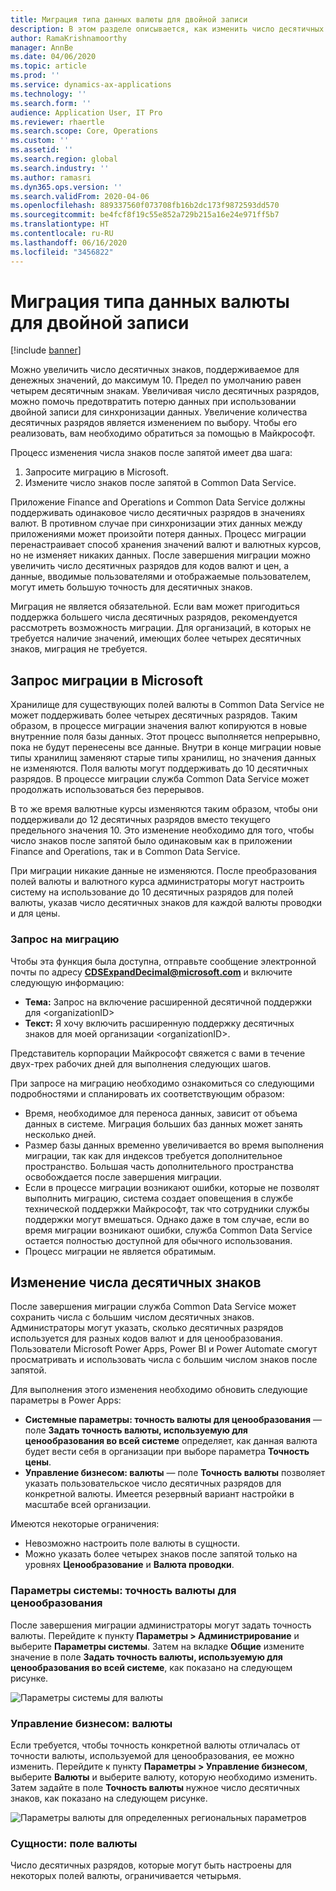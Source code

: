 ```yaml
---
title: Миграция типа данных валюты для двойной записи
description: В этом разделе описывается, как изменить число десятичных знаков, поддерживаемое двойной записью для валюты.
author: RamaKrishnamoorthy
manager: AnnBe
ms.date: 04/06/2020
ms.topic: article
ms.prod: ''
ms.service: dynamics-ax-applications
ms.technology: ''
ms.search.form: ''
audience: Application User, IT Pro
ms.reviewer: rhaertle
ms.search.scope: Core, Operations
ms.custom: ''
ms.assetid: ''
ms.search.region: global
ms.search.industry: ''
ms.author: ramasri
ms.dyn365.ops.version: ''
ms.search.validFrom: 2020-04-06
ms.openlocfilehash: 889337560f073708fb16b2dc173f9872593dd570
ms.sourcegitcommit: be4fcf8f19c55e852a729b215a16e24e971ff5b7
ms.translationtype: HT
ms.contentlocale: ru-RU
ms.lasthandoff: 06/16/2020
ms.locfileid: "3456822"
---
```

# <a name="currency-data-type-migration-for-dual-write"></a>Миграция типа данных валюты для двойной записи

[!include [banner](../../includes/banner.md)]

Можно увеличить число десятичных знаков, поддерживаемое для денежных значений, до максимум 10. Предел по умолчанию равен четырем десятичным знакам. Увеличивая число десятичных разрядов, можно помочь предотвратить потерю данных при использовании двойной записи для синхронизации данных. Увеличение количества десятичных разрядов является изменением по выбору. Чтобы его реализовать, вам необходимо обратиться за помощью в Майкрософт.

Процесс изменения числа знаков после запятой имеет два шага:

1. Запросите миграцию в Microsoft.
2. Измените число знаков после запятой в Common Data Service.

Приложение Finance and Operations и Common Data Service должны поддерживать одинаковое число десятичных разрядов в значениях валют. В противном случае при синхронизации этих данных между приложениями может произойти потеря данных. Процесс миграции перенастраивает способ хранения значений валют и валютных курсов, но не изменяет никаких данных. После завершения миграции можно увеличить число десятичных разрядов для кодов валют и цен, а данные, вводимые пользователями и отображаемые пользователем, могут иметь большую точность для десятичных знаков.

Миграция не является обязательной. Если вам может пригодиться поддержка большего числа десятичных разрядов, рекомендуется рассмотреть возможность миграции. Для организаций, в которых не требуется наличие значений, имеющих более четырех десятичных знаков, миграция не требуется.

## <a name="requesting-migration-from-microsoft"></a>Запрос миграции в Microsoft

Хранилище для существующих полей валюты в Common Data Service не может поддерживать более четырех десятичных разрядов. Таким образом, в процессе миграции значения валют копируются в новые внутренние поля базы данных. Этот процесс выполняется непрерывно, пока не будут перенесены все данные. Внутри в конце миграции новые типы хранилищ заменяют старые типы хранилищ, но значения данных не изменяются. Поля валюты могут поддерживать до 10 десятичных разрядов. В процессе миграции служба Common Data Service может продолжать использоваться без перерывов.

В то же время валютные курсы изменяются таким образом, чтобы они поддерживали до 12 десятичных разрядов вместо текущего предельного значения 10. Это изменение необходимо для того, чтобы число знаков после запятой было одинаковым как в приложении Finance and Operations, так и в Common Data Service.

При миграции никакие данные не изменяются. После преобразования полей валюты и валютного курса администраторы могут настроить систему на использование до 10 десятичных разрядов для полей валюты, указав число десятичных знаков для каждой валюты проводки и для цены.

### <a name="request-a-migration"></a>Запрос на миграцию

Чтобы эта функция была доступна, отправьте сообщение электронной почты по адресу **CDSExpandDecimal@microsoft.com** и включите следующую информацию:

+ **Тема:** Запрос на включение расширенной десятичной поддержки для \<organizationID\>
+ **Текст:** Я хочу включить расширенную поддержку десятичных знаков для моей организации \<organizationID\>.

Представитель корпорации Майкрософт свяжется с вами в течение двух-трех рабочих дней для выполнения следующих шагов.

При запросе на миграцию необходимо ознакомиться со следующими подробностями и спланировать их соответствующим образом:

+ Время, необходимое для переноса данных, зависит от объема данных в системе. Миграция больших баз данных может занять несколько дней.
+ Размер базы данных временно увеличивается во время выполнения миграции, так как для индексов требуется дополнительное пространство. Большая часть дополнительного пространства освобождается после завершения миграции.
+ Если в процессе миграции возникают ошибки, которые не позволят выполнить миграцию, система создает оповещения в службе технической поддержки Майкрософт, так что сотрудники службы поддержки могут вмешаться. Однако даже в том случае, если во время миграции возникают ошибки, служба Common Data Service остается полностью доступной для обычного использования.
+ Процесс миграции не является обратимым.

## <a name="changing-the-number-of-decimal-places"></a>Изменение числа десятичных знаков

После завершения миграции служба Common Data Service может сохранить числа с большим числом десятичных знаков. Администраторы могут указать, сколько десятичных разрядов используется для разных кодов валют и для ценообразования. Пользователи Microsoft Power Apps, Power BI и Power Automate смогут просматривать и использовать числа с большим числом знаков после запятой.

Для выполнения этого изменения необходимо обновить следующие параметры в Power Apps:

+ **Системные параметры: точность валюты для ценообразования** — поле **Задать точность валюты, используемую для ценообразования во всей системе** определяет, как данная валюта будет вести себя в организации при выборе параметра **Точность цены**.
+ **Управление бизнесом: валюты** — поле **Точность валюты** позволяет указать пользовательское число десятичных разрядов для конкретной валюты. Имеется резервный вариант настройки в масштабе всей организации.

Имеются некоторые ограничения:

+ Невозможно настроить поле валюты в сущности.
+ Можно указать более четырех знаков после запятой только на уровнях **Ценообразование** и **Валюта проводки**.

### <a name="system-settings-currency-precision-for-pricing"></a>Параметры системы: точность валюты для ценообразования

После завершения миграции администраторы могут задать точность валюты. Перейдите к пункту **Параметры \> Администрирование** и выберите **Параметры системы**. Затем на вкладке **Общие** измените значение в поле **Задать точность валюты, используемую для ценообразования во всей системе**, как показано на следующем рисунке.

![Параметры системы для валюты](media/currency-system-settings.png)

### <a name="business-management-currencies"></a>Управление бизнесом: валюты

Если требуется, чтобы точность конкретной валюты отличалась от точности валюты, используемой для ценообразования, ее можно изменить. Перейдите к пункту **Параметры \> Управление бизнесом**, выберите **Валюты** и выберите валюту, которую необходимо изменить. Затем задайте в поле **Точность валюты** нужное число десятичных знаков, как показано на следующем рисунке.

![Параметры валюты для определенных региональных параметров](media/specific-currency.png)

### <a name="entities-currency-field"></a>Сущности: поле валюты

Число десятичных разрядов, которые могут быть настроены для некоторых полей валюты, ограничивается четырьмя.
